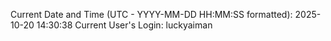 Current Date and Time (UTC - YYYY-MM-DD HH:MM:SS formatted): 2025-10-20 14:30:38
Current User's Login: luckyaiman
